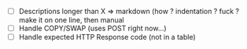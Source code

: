 - [ ] Descriptions longer than X => markdown (how ? indentation ? fuck ? make it on one line, then manual
- [ ] Handle COPY/SWAP (uses POST right now...)
- [ ] Handle expected HTTP Response code (not in a table)
